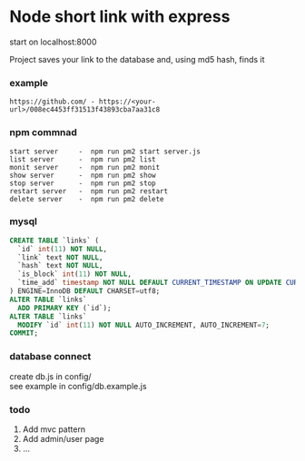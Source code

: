 # Node short link with express

start on localhost:8000

Project saves your link to the database and, using md5 hash, finds it

### example

```link
https://github.com/ - https://<your-url>/008ec4453ff31513f43893cba7aa31c8
```

### npm commnad

```npm
start server     -  npm run pm2 start server.js
list server      -  npm run pm2 list
monit server     -  npm run pm2 monit
show server      -  npm run pm2 show
stop server      -  npm run pm2 stop
restart server   -  npm run pm2 restart
delete server    -  npm run pm2 delete
```

### mysql

```sql
CREATE TABLE `links` (
  `id` int(11) NOT NULL,
  `link` text NOT NULL,
  `hash` text NOT NULL,
  `is_block` int(11) NOT NULL,
  `time_add` timestamp NOT NULL DEFAULT CURRENT_TIMESTAMP ON UPDATE CURRENT_TIMESTAMP
) ENGINE=InnoDB DEFAULT CHARSET=utf8;
ALTER TABLE `links`
  ADD PRIMARY KEY (`id`);
ALTER TABLE `links`
  MODIFY `id` int(11) NOT NULL AUTO_INCREMENT, AUTO_INCREMENT=7;
COMMIT;
```

### database connect

create db.js in config/\
see example in config/db.example.js

### todo 

1. Add mvc pattern
2. Add admin/user page
3. ...